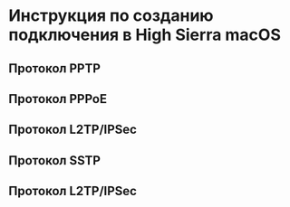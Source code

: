 # Инструкция по созданию подключения в High Sierra macOS

## Протокол PPTP

## Протокол PPPoE

## Протокол L2TP/IPSec

## Протокол SSTP

## Протокол L2TP/IPSec
